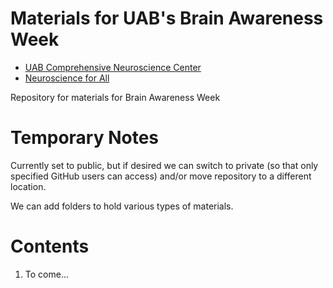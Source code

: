 # Materials for UAB's Brain Awareness Week

* [UAB Comprehensive Neuroscience Center](https://www.uab.edu/medicine/cnc/)
* [Neuroscience for All](https://www.brainawarenessuab.com/neuroscience-for-all)

Repository for materials for Brain Awareness Week

# Temporary Notes

Currently set to public, but if desired we can switch to private (so that only specified GitHub users can access) and/or move repository to a different location.

We can add folders to hold various types of materials.

# Contents

1. To come...
